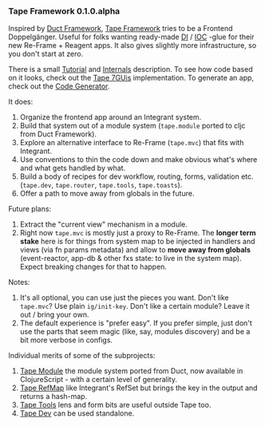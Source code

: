 ### Tape Framework 0.1.0.alpha

Inspired by [Duct Framework](https://github.com/duct-framework), [Tape Framework](https://github.com/tape-framework) 
tries to be a Frontend Doppelgänger. Useful for folks wanting ready-made 
[DI](https://en.wikipedia.org/wiki/Dependency_injection) / [IOC](https://en.wikipedia.org/wiki/Inversion_of_control) 
-glue for their new Re-Frame + Reagent apps. It also gives slightly more infrastructure, so you don't start at zero.

There is a small [Tutorial](../docs/Tutorial.md) and [Internals](../docs/Internals.md) description.
To see how code based on it looks, check out the [Tape 7GUis](https://github.com/tape-framework/7guis) implementation.
To generate an app, check out the [Code Generator](https://github.com/tape-framework/clj-template).

It does:
1. Organize the frontend app around an Integrant system.
2. Build that system out of a module system (`tape.module` ported to cljc from Duct Framework).
3. Explore an alternative interface to Re-Frame (`tape.mvc`) that fits with Integrant.
4. Use conventions to thin the code down and make obvious what's where and what gets handled by what.
5. Build a body of recipes for dev workflow, routing, forms, validation etc.
   (`tape.dev`, `tape.router`, `tape.tools`, `tape.toasts`).
6. Offer a path to move away from globals in the future.

Future plans:
1. Extract the "current view" mechanism in a module.
2. Right now `tape.mvc` is mostly just a proxy to Re-Frame. The **longer term stake** here is for things from system map
   to be injected in handlers and views (via fn params metadata) and allow to **move away from globals** (event-reactor,
   app-db & other fxs state: to live in the system map). Expect breaking changes for that to happen.

Notes:
1. It's all optional, you can use just the pieces you want. Don't like `tape.mvc`? Use plain `ig/init-key`. Don't
   like a certain module? Leave it out / bring your own.
2. The default experience is "prefer easy". If you prefer simple, just don't use the parts that seem magic (like, say,
   modules discovery) and be a bit more verbose in configs.

Individual merits of some of the subprojects:
1. [Tape Module](https://github.com/tape-framework/module) the module system ported from Duct, now available in 
   ClojureScript - with a certain level of generality.
2. [Tape RefMap](https://github.com/tape-framework/refmap) like Integrant's RefSet but brings the key in the output and
   returns a hash-map.
3. [Tape Tools](https://github.com/tape-framework/tools) lens and form bits are useful outside Tape too.
4. [Tape Dev](https://github.com/tape-framework/dev) can be used standalone.
